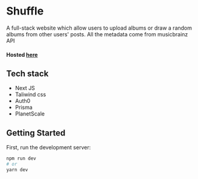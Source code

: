 # Shuffle
A full-stack website which allow users to upload albums or draw a random albums from other users' posts. All the metadata come from musicbrainz API
#### Hosted [here](https://shuffle-indol.vercel.app/)
## Tech stack
- Next JS
- Taliwind css
- Auth0
- Prisma
- PlanetScale

## Getting Started

First, run the development server:

```bash
npm run dev
# or
yarn dev
```


